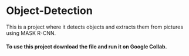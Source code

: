 # Object-Detection
This is a project where it detects objects and extracts them from pictures using MASK R-CNN.
#### To use this project download the file and run it on Google Collab.
